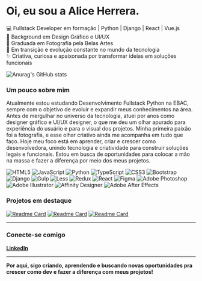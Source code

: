 # Oi, eu sou a Alice Herrera.

💻 Fullstack Developer em formação | Python | Django | React | Vue.js</br>
🎨 Background em Design Gráfico e UI/UX</br>
📸 Graduada em Fotografia pela Belas Artes</br>
🚀 Em transição e evolução constante no mundo da tecnologia</br>
✨ Criativa, curiosa e apaixonada por transformar ideias em soluções funcionais

![Anurag's GitHub stats](https://github-readme-stats.vercel.app/api?username=aliceherrera&show_icons=true&theme=dracula)

### Um pouco sobre mim

Atualmente estou estudando Desenvolvimento Fullstack Python na EBAC, sempre com o objetivo de evoluir e expandir meus conhecimentos na área. Antes de mergulhar no universo da tecnologia, atuei por anos como designer gráfico e UI/UX designer, o que me deu um olhar apurado para experiência do usuário e para o visual dos projetos. Minha primeira paixão foi a fotografia, e esse olhar criativo ainda me acompanha em tudo que faço. Hoje meu foco está em aprender, criar e crescer como desenvolvedora, unindo tecnologia e criatividade para construir soluções legais e funcionais. Estou em busca de oportunidades para colocar a mão na massa e fazer a diferença por meio dos meus projetos.


![HTML5](https://img.shields.io/badge/html5-%23E34F26.svg?style=for-the-badge&logo=html5&logoColor=white) ![JavaScript](https://img.shields.io/badge/javascript-%23323330.svg?style=for-the-badge&logo=javascript&logoColor=%23F7DF1E) ![Python](https://img.shields.io/badge/python-3670A0?style=for-the-badge&logo=python&logoColor=ffdd54) ![TypeScript](https://img.shields.io/badge/typescript-%23007ACC.svg?style=for-the-badge&logo=typescript&logoColor=white) ![CSS3](https://img.shields.io/badge/css3-%231572B6.svg?style=for-the-badge&logo=css3&logoColor=white) ![Bootstrap](https://img.shields.io/badge/bootstrap-%238511FA.svg?style=for-the-badge&logo=bootstrap&logoColor=white) ![Django](https://img.shields.io/badge/django-%23092E20.svg?style=for-the-badge&logo=django&logoColor=white) ![Gulp](https://img.shields.io/badge/GULP-%23CF4647.svg?style=for-the-badge&logo=gulp&logoColor=white) ![Less](https://img.shields.io/badge/less-2B4C80?style=for-the-badge&logo=less&logoColor=white) ![Redux](https://img.shields.io/badge/redux-%23593d88.svg?style=for-the-badge&logo=redux&logoColor=white) ![React](https://img.shields.io/badge/react-%2320232a.svg?style=for-the-badge&logo=react&logoColor=%2361DAFB) ![Figma](https://img.shields.io/badge/figma-%23F24E1E.svg?style=for-the-badge&logo=figma&logoColor=white) ![Adobe Photoshop](https://img.shields.io/badge/adobe%20photoshop-%2331A8FF.svg?style=for-the-badge&logo=adobe%20photoshop&logoColor=white) ![Adobe Illustrator](https://img.shields.io/badge/adobe%20illustrator-%23FF9A00.svg?style=for-the-badge&logo=adobe%20illustrator&logoColor=white) ![Affinity Designer](https://img.shields.io/badge/affinity%20desginer-%231B72BE.svg?style=for-the-badge&logo=affinity-designer&logoColor=white) ![Adobe After Effects](https://img.shields.io/badge/Adobe%20After%20Effects-9999FF.svg?style=for-the-badge&logo=Adobe%20After%20Effects&logoColor=white)


### Projetos em destaque

[![Readme Card](https://github-readme-stats.vercel.app/api/pin/?username=aliceherrera&repo=eFood&theme=dark)](https://github.com/aliceherrera/eFood)
[![Readme Card](https://github-readme-stats.vercel.app/api/pin/?username=aliceherrera&repo=todo_vue&theme=dark)](https://github.com/aliceherrera/todo_vue)
[![Readme Card](https://github-readme-stats.vercel.app/api/pin/?username=aliceherrera&repo=github_perfil&theme=dark)](https://github.com/aliceherrera/github_perfil)

---

### Conecte-se comigo

**[LinkedIn](https://www.linkedin.com/in/aliceherrera)**

---

**Por aqui, sigo criando, aprendendo e buscando novas oportunidades pra crescer como dev e fazer a diferença com meus projetos!**
